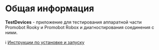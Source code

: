 # Общая информация
**TestDevices** - приложение для тестирования аппаратной части Promobot Rooky и Promobot Robox и диагностирования соединения с ними.

ℹ️ [Инструкции по установке и запуску](https://github.com/shabu-rov/TestDevices/wiki)
